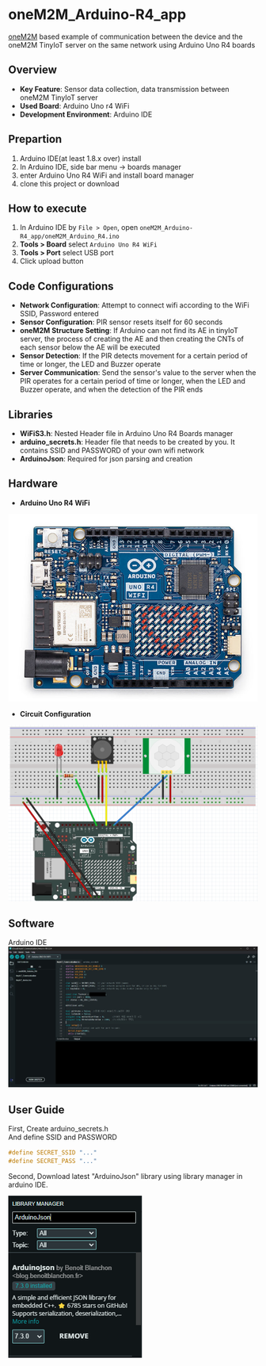 # oneM2M_Arduino-R4_app

[oneM2M](https://www.onem2m.org/) based example of communication between the device and the oneM2M TinyIoT server on the same network using Arduino Uno R4 boards

## Overview

- **Key Feature**: Sensor data collection, data transmission between oneM2M TinyIoT server 
- **Used Board**: Arduino Uno r4 WiFi
- **Development Environment**: Arduino IDE

## Prepartion

1. Arduino IDE(at least 1.8.x over) install
2. In Arduino IDE, side bar menu -> boards manager
3. enter Arduino Uno R4 WiFi and install board manager
4. clone this project or download

## How to execute

1. In Arduino IDE by `File > Open`, open `oneM2M_Arduino-R4_app/oneM2M_Arduino_R4.ino` 
2. **Tools > Board** select `Arduino Uno R4 WiFi`  
3. **Tools > Port** select USB port  
4. Click upload button

## Code Configurations
- **Network Configuration**: Attempt to connect wifi according to the WiFi SSID, Password entered
- **Sensor Configuration**: PIR sensor resets itself for 60 seconds
- **oneM2M Structure Setting**: If Arduino can not find its AE in tinyIoT server, the process of creating the AE and then creating the CNTs of each sensor below the AE will be executed
- **Sensor Detection**: If the PIR detects movement for a certain period of time or longer, the LED and Buzzer operate
- **Server Communication**: Send the sensor's value to the server when the PIR operates for a certain period of time or longer, when the LED and Buzzer operate, and when the detection of the PIR ends

## Libraries

- **WiFiS3.h**: Nested Header file in Arduino Uno R4 Boards manager  
- **arduino_secrets.h**: Header file that needs to be created by you. It contains SSID and PASSWORD of your own wifi network
- **ArduinoJson**: Required for json parsing and creation

## Hardware
- **Arduino Uno R4 WiFi**
<img src="./img/ArduinoUnoR4.jpg">

- **Circuit Configuration**
<img src="./img/CircuitConfig.png">

## Software
Arduino IDE
<img src="./img/ArduinoIDE.jpg">

## User Guide
First, Create arduino_secrets.h  
And define SSID and PASSWORD

```c
#define SECRET_SSID "..."
#define SECRET_PASS "..."
```
Second, Download latest "ArduinoJson" library using library manager in arduino IDE.

<img src="./img/updatelibrary.png">
